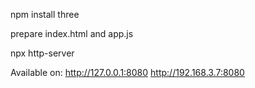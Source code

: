 npm install three

prepare index.html and app.js

npx http-server

Available on:
  http://127.0.0.1:8080
  http://192.168.3.7:8080
